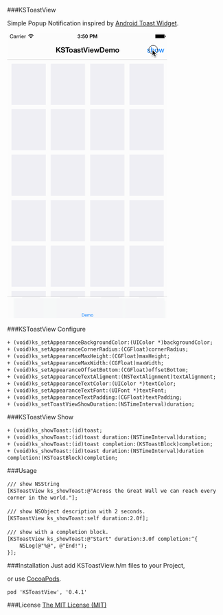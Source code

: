 ###KSToastView

Simple Popup Notification inspired by [Android Toast Widget](http://developer.android.com/intl/zh-cn/guide/topics/ui/notifiers/toasts.html).

![ScreenShot](./ScreenShot/ScreenShot.gif)

###KSToastView Configure
```
+ (void)ks_setAppearanceBackgroundColor:(UIColor *)backgroundColor;
+ (void)ks_setAppearanceCornerRadius:(CGFloat)cornerRadius;
+ (void)ks_setAppearanceMaxHeight:(CGFloat)maxHeight;
+ (void)ks_setAppearanceMaxWidth:(CGFloat)maxWidth;
+ (void)ks_setAppearanceOffsetBottom:(CGFloat)offsetBottom;
+ (void)ks_setAppearanceTextAligment:(NSTextAlignment)textAlignment;
+ (void)ks_setAppearanceTextColor:(UIColor *)textColor;
+ (void)ks_setAppearanceTextFont:(UIFont *)textFont;
+ (void)ks_setAppearanceTextPadding:(CGFloat)textPadding;
+ (void)ks_setToastViewShowDuration:(NSTimeInterval)duration;
```
###KSToastView Show
```
+ (void)ks_showToast:(id)toast;
+ (void)ks_showToast:(id)toast duration:(NSTimeInterval)duration;
+ (void)ks_showToast:(id)toast completion:(KSToastBlock)completion;
+ (void)ks_showToast:(id)toast duration:(NSTimeInterval)duration completion:(KSToastBlock)completion;
```

###Usage
```
/// show NSString
[KSToastView ks_showToast:@"Across the Great Wall we can reach every corner in the world."];

/// show NSObject description with 2 seconds.
[KSToastView ks_showToast:self duration:2.0f];

/// show with a completion block.
[KSToastView ks_showToast:@"Start" duration:3.0f completion:^{
    NSLog(@"%@", @"End!");
}];
```

###Installation
Just add KSToastView.h/m files to your Project,

or use [CocoaPods](https://cocoapods.org).
```
pod 'KSToastView', '0.4.1'
```


###License
[The MIT License (MIT)](./LICENSE)
